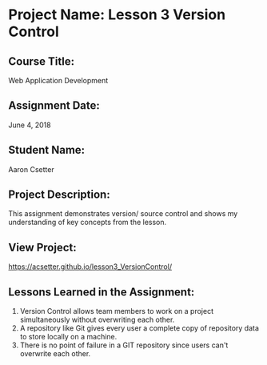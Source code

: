 # Project Name:  Lesson 3 Version Control


## Course Title:
Web Application Development

## Assignment Date:  
June 4, 2018

## Student Name:  
Aaron Csetter

## Project Description:
This assignment demonstrates version/ source control and shows my understanding of key concepts from the lesson.

## View Project:
https://acsetter.github.io/lesson3_VersionControl/

## Lessons Learned in the Assignment:
1. Version Control allows team members to work on a project simultaneously without overwriting each other.
2. A repository like Git gives every user a complete copy of repository data to store locally on a machine.
3. There is no point of failure in a GIT repository since users can't overwrite each other. 

